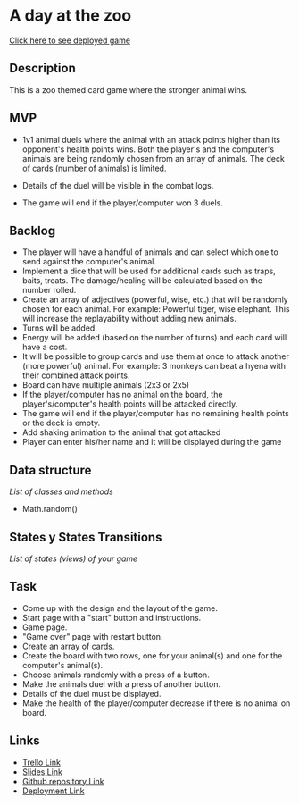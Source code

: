 # A day at the zoo

[Click here to see deployed game](http://github.com)

## Description
This is a zoo themed card game where the stronger animal wins.


## MVP
- 1v1 animal duels where the animal with an attack points higher than its opponent's health points wins. Both the player's and the computer's animals are being randomly chosen from an array of animals. The deck of cards (number of animals) is limited.

- Details of the duel will be visible in the combat logs.

- The game will end if the player/computer won 3 duels.

## Backlog
- The player will have a handful of animals and can select which one to send against the computer's animal. 
- Implement a dice that will be used for additional cards such as traps, baits, treats. The damage/healing will be calculated based on the number rolled.
- Create an array of adjectives (powerful, wise, etc.) that will be randomly chosen for each animal. For example: Powerful tiger, wise elephant. This will increase the replayability without adding new animals.
- Turns will be added.
- Energy will be added (based on the number of turns) and each card will have a cost.
- It will be possible to group cards and use them at once to attack another (more powerful) animal. For example: 3 monkeys can beat a hyena with their combined attack points.
- Board can have multiple animals (2x3 or 2x5)
- If the player/computer has no animal on the board, the player's/computer's health points will be attacked directly. 
- The game will end if the player/computer has no remaining health points or the deck is empty.
- Add shaking animation to the animal that got attacked
- Player can enter his/her name and it will be displayed during the game

## Data structure
_List of classes and methods_
- Math.random()


## States y States Transitions
_List of states (views) of your game_


## Task
- Come up with the design and the layout of the game.
- Start page with a "start" button and instructions.
- Game page.
- "Game over" page with restart button.
- Create an array of cards.
- Create the board with two rows, one for your animal(s) and one for the computer's animal(s).
- Choose animals randomly with a press of a button.
- Make the animals duel with a press of another button.
- Details of the duel must be displayed.
- Make the health of the player/computer decrease if there is no animal on board.


## Links

- [Trello Link](https://trello.com/b/jSezAEhi/1st-project)
- [Slides Link](http://slides.com)
- [Github repository Link](https://github.com/petrovanistvan/a-day-at-the-zoo)
- [Deployment Link](http://github.com)